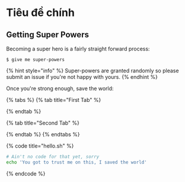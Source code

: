 # Tiêu đề chính

## Getting Super Powers

Becoming a super hero is a fairly straight forward process:



```
$ give me super-powers
```

{% hint style="info" %}
 Super-powers are granted randomly so please submit an issue if you're not happy with yours.
{% endhint %}

Once you're strong enough, save the world:

{% tabs %}
{% tab title="First Tab" %}

{% endtab %}

{% tab title="Second Tab" %}

{% endtab %}
{% endtabs %}

{% code title="hello.sh" %}
```bash
# Ain't no code for that yet, sorry
echo 'You got to trust me on this, I saved the world'
```
{% endcode %}

